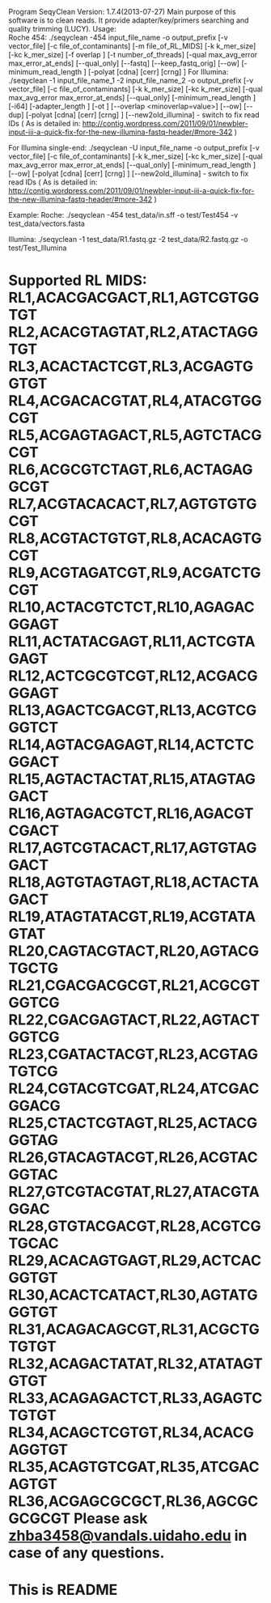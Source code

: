 Program SeqyClean
Version: 1.7.4(2013-07-27)
Main purpose of this software is to clean reads. It provide adapter/key/primers searching and quality trimming (LUCY).
Usage:  
Roche 454:
./seqyclean -454 input_file_name -o output_prefix [-v vector_file]
						  [-c file_of_contaminants]
						  [-m file_of_RL_MIDS]
						  [-k k_mer_size]
						  [-kc k_mer_size]
						  [-f overlap ]
						  [-t number_of_threads]
						  [-qual max_avg_error max_error_at_ends]
						  [--qual_only]
						  [--fastq]
						  [--keep_fastq_orig]
                                                  [--ow]
						  [-minimum_read_length <value>]
						  [-polyat [cdna] [cerr] [crng] ]
For Illumina:
./seqyclean -1 input_file_name_1 -2 input_file_name_2 -o output_prefix [-v vector_file]
                                                                       [-c file_of_contaminants]
                                                                       [-k k_mer_size]
                                                                       [-kc k_mer_size]
                                                                       [-qual max_avg_error max_error_at_ends]
                                                                       [--qual_only]
                                                                       [-minimum_read_length <value>]
                                                                       [-i64]
                                                                       [-adapter_length <value>]
                                                                       [-ot <value>]
                                                                       [--overlap <minoverlap=value>]
                                                                       [--ow]
                                                                       [--dup]
                                                                       [-polyat [cdna] [cerr] [crng] ]
                                                                       [--new2old_illumina] - switch to fix read IDs ( As is detailed in: http://contig.wordpress.com/2011/09/01/newbler-input-iii-a-quick-fix-for-the-new-illumina-fastq-header/#more-342 )

For Illumina single-end:
./seqyclean -U input_file_name -o output_prefix [-v vector_file]
                                                                       [-c file_of_contaminants]
                                                                       [-k k_mer_size]
                                                                       [-kc k_mer_size]
                                                                       [-qual max_avg_error max_error_at_ends]
                                                                       [--qual_only]
                                                                       [-minimum_read_length <value>]
                                                                       [--ow]
                                                                       [-polyat [cdna] [cerr] [crng] ]
                                                                       [--new2old_illumina] - switch to fix read IDs ( As is detailed in: http://contig.wordpress.com/2011/09/01/newbler-input-iii-a-quick-fix-for-the-new-illumina-fastq-header/#more-342 )

Example:
Roche:
./seqyclean -454 test_data/in.sff -o test/Test454 -v test_data/vectors.fasta

Illumina:
./seqyclean -1 test_data/R1.fastq.gz -2 test_data/R2.fastq.gz -o test/Test_Illumina
    

Supported RL MIDS:
RL1,ACACGACGACT,RL1,AGTCGTGGTGT
RL2,ACACGTAGTAT,RL2,ATACTAGGTGT
RL3,ACACTACTCGT,RL3,ACGAGTGGTGT
RL4,ACGACACGTAT,RL4,ATACGTGGCGT
RL5,ACGAGTAGACT,RL5,AGTCTACGCGT
RL6,ACGCGTCTAGT,RL6,ACTAGAGGCGT
RL7,ACGTACACACT,RL7,AGTGTGTGCGT
RL8,ACGTACTGTGT,RL8,ACACAGTGCGT
RL9,ACGTAGATCGT,RL9,ACGATCTGCGT
RL10,ACTACGTCTCT,RL10,AGAGACGGAGT
RL11,ACTATACGAGT,RL11,ACTCGTAGAGT
RL12,ACTCGCGTCGT,RL12,ACGACGGGAGT
RL13,AGACTCGACGT,RL13,ACGTCGGGTCT
RL14,AGTACGAGAGT,RL14,ACTCTCGGACT
RL15,AGTACTACTAT,RL15,ATAGTAGGACT
RL16,AGTAGACGTCT,RL16,AGACGTCGACT
RL17,AGTCGTACACT,RL17,AGTGTAGGACT
RL18,AGTGTAGTAGT,RL18,ACTACTAGACT
RL19,ATAGTATACGT,RL19,ACGTATAGTAT
RL20,CAGTACGTACT,RL20,AGTACGTGCTG
RL21,CGACGACGCGT,RL21,ACGCGTGGTCG
RL22,CGACGAGTACT,RL22,AGTACTGGTCG
RL23,CGATACTACGT,RL23,ACGTAGTGTCG
RL24,CGTACGTCGAT,RL24,ATCGACGGACG
RL25,CTACTCGTAGT,RL25,ACTACGGGTAG
RL26,GTACAGTACGT,RL26,ACGTACGGTAC
RL27,GTCGTACGTAT,RL27,ATACGTAGGAC
RL28,GTGTACGACGT,RL28,ACGTCGTGCAC
RL29,ACACAGTGAGT,RL29,ACTCACGGTGT
RL30,ACACTCATACT,RL30,AGTATGGGTGT
RL31,ACAGACAGCGT,RL31,ACGCTGTGTGT
RL32,ACAGACTATAT,RL32,ATATAGTGTGT
RL33,ACAGAGACTCT,RL33,AGAGTCTGTGT
RL34,ACAGCTCGTGT,RL34,ACACGAGGTGT
RL35,ACAGTGTCGAT,RL35,ATCGACAGTGT
RL36,ACGAGCGCGCT,RL36,AGCGCGCGCGT
Please ask zhba3458@vandals.uidaho.edu in case of any questions.
=======
# This is README

